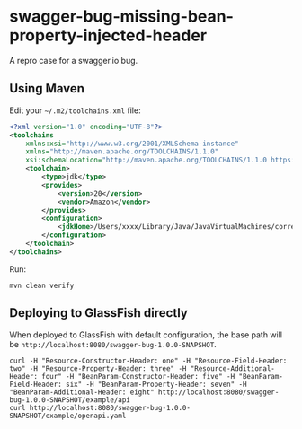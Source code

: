 # swagger-bug-missing-bean-property-injected-header

A repro case for a swagger.io bug.

## Using Maven

Edit your `~/.m2/toolchains.xml` file:

```xml
<?xml version="1.0" encoding="UTF-8"?>
<toolchains
	xmlns:xsi="http://www.w3.org/2001/XMLSchema-instance"
	xmlns="http://maven.apache.org/TOOLCHAINS/1.1.0"
	xsi:schemaLocation="http://maven.apache.org/TOOLCHAINS/1.1.0 https://maven.apache.org/xsd/toolchains-1.1.0.xsd ">
	<toolchain>
		<type>jdk</type>
		<provides>
			<version>20</version>
			<vendor>Amazon</vendor>
		</provides>
		<configuration>
			<jdkHome>/Users/xxxx/Library/Java/JavaVirtualMachines/corretto-20/Contents/Home</jdkHome>
		</configuration>
	</toolchain>
</toolchains>
```

Run:

```shell
mvn clean verify
```

## Deploying to GlassFish directly

When deployed to GlassFish with default configuration, the base path will be `http://localhost:8080/swagger-bug-1.0.0-SNAPSHOT`.

```shell
curl -H "Resource-Constructor-Header: one" -H "Resource-Field-Header: two" -H "Resource-Property-Header: three" -H "Resource-Additional-Header: four" -H "BeanParam-Constructor-Header: five" -H "BeanParam-Field-Header: six" -H "BeanParam-Property-Header: seven" -H "BeanParam-Additional-Header: eight" http://localhost:8080/swagger-bug-1.0.0-SNAPSHOT/example/api
curl http://localhost:8080/swagger-bug-1.0.0-SNAPSHOT/example/openapi.yaml
```
